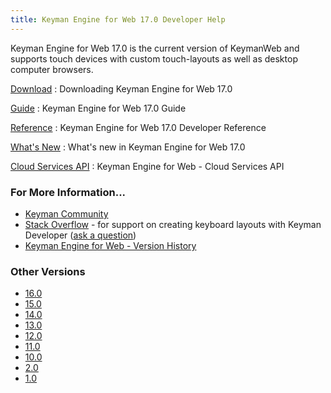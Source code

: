 ```yaml
---
title: Keyman Engine for Web 17.0 Developer Help 
---
```

Keyman Engine for Web 17.0 is the current version of KeymanWeb and
supports touch devices with custom touch-layouts as well as desktop
computer browsers.

[Download](https://keyman.com/developer/keymanweb/)
:   Downloading Keyman Engine for Web 17.0

<!-- -->

[Guide](guide/)
:   Keyman Engine for Web 17.0 Guide

<!-- -->

[Reference](reference)
:   Keyman Engine for Web 17.0 Developer Reference

<!-- -->

[What's New](whats-new)
:   What's new in Keyman Engine for Web 17.0

<!-- -->

[Cloud Services API](../../../cloud/)
:   Keyman Engine for Web - Cloud Services API

### For More Information...

-   [Keyman Community](https://community.software.sil.org/c/keyman)
-   [Stack Overflow](https://stackoverflow.com/search?q=%5Bkeyman%5D) -
    for support on creating keyboard layouts with Keyman Developer ([ask
    a
    question](https://stackoverflow.com/questions/ask?tags=keyman,keyman-developer,keyboard,unicode))
-   [Keyman Engine for Web - Version History](../history)

### Other Versions

-   [16.0](../16.0)
-   [15.0](../15.0)
-   [14.0](../14.0)
-   [13.0](../13.0)
-   [12.0](../12.0)
-   [11.0](../11.0)
-   [10.0](../10.0)
-   [2.0](../2.0)
-   [1.0](../1.0)

